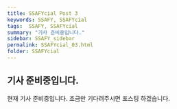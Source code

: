 ```yaml
---
title: SSAFYcial Post 3
keywords: SSAFY, SSAFYcial
tags:  SSAFY, SSAFYcial
summary: "기사 준비중입니다."
sidebar: SSAFY_sidebar
permalink: SSAFYcial_03.html
folder: SSAFYcial
---
```


## 기사 준비중입니다.

현재 기사 준비중입니다.
조금만 기다려주시면 포스팅 하겠습니다.
